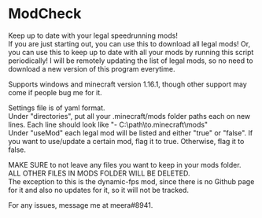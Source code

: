# ModCheck
Keep up to date with your legal speedrunning mods!  
If you are just starting out, you can use this to download all legal mods! Or, you can use this to keep up to date with all your mods by running this script periodically! I will be remotely updating the list of legal mods, so no need to download a new version of this program everytime.


Supports windows and minecraft version 1.16.1, though other support may come if people bug me for it.


Settings file is of yaml format.  
Under "directories", put all your .minecraft/mods folder paths each on new lines. Each line should look like "- C:\path\to\.minecraft\mods"  
Under "useMod" each legal mod will be listed and either "true" or "false". If you want to use/update a certain mod, flag it to true. Otherwise, flag it to false.


MAKE SURE to not leave any files you want to keep in your mods folder.  
ALL OTHER FILES IN MODS FOLDER WILL BE DELETED.  
The exception to this is the dynamic-fps mod, since there is no Github page for it and also no updates for it, so it will not be tracked.


For any issues, message me at meera#8941.
